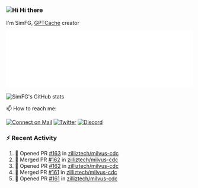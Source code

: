 ### <img src='https://qpluspicture.oss-cn-beijing.aliyuncs.com/6LjjQA/Hi.gif' alt='Hi' width="24"/> Hi there

I'm SimFG, [GPTCache](https://github.com/zilliztech/GPTCache) creator

![Metrics 👋](/metrics.plugin.followup.user.svg)

![SimFG's GitHub stats](https://github-readme-stats.vercel.app/api?username=SimFG&show_icons=true&theme=radical&count_private=true)

📫 How to reach me:

[![Connect on Mail](https://img.shields.io/badge/Ask%20me-anything-1abc9c.svg)](mailto:1142838399@qq.com)
[![Twitter](https://img.shields.io/twitter/follow/FogSim?style=social)](https://twitter.com/FogSim)
[![Discord](https://img.shields.io/discord/1092648432495251507?label=Discord&logo=discord)](https://discord.gg/Q8C6WEjSWV)

### :zap: Recent Activity

<!--START_SECTION:activity-->
1. 💪 Opened PR [#163](https://github.com/zilliztech/milvus-cdc/pull/163) in [zilliztech/milvus-cdc](https://github.com/zilliztech/milvus-cdc)
2. 🎉 Merged PR [#162](https://github.com/zilliztech/milvus-cdc/pull/162) in [zilliztech/milvus-cdc](https://github.com/zilliztech/milvus-cdc)
3. 💪 Opened PR [#162](https://github.com/zilliztech/milvus-cdc/pull/162) in [zilliztech/milvus-cdc](https://github.com/zilliztech/milvus-cdc)
4. 🎉 Merged PR [#161](https://github.com/zilliztech/milvus-cdc/pull/161) in [zilliztech/milvus-cdc](https://github.com/zilliztech/milvus-cdc)
5. 💪 Opened PR [#161](https://github.com/zilliztech/milvus-cdc/pull/161) in [zilliztech/milvus-cdc](https://github.com/zilliztech/milvus-cdc)
<!--END_SECTION:activity-->

